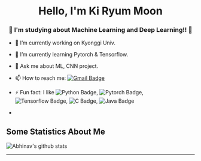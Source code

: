 
<h1 align="center"> Hello, I'm Ki Ryum Moon</h1>
<h3 align="center">🚀 I'm studying about Machine Learning and Deep Learning!! 🚀</h3>

- 🔭 I’m currently working on Kyonggi Univ.
- 🌱 I’m currently learning Pytorch & Tensorflow.
- 💬 Ask me about ML, CNN project.
- 📫 How to reach me: [![Gmail Badge](https://img.shields.io/badge/-Gmail-c14438?style=flat-square&logo=Gmail&logoColor=white&link=mailto:jij7401@kyonggi.ac.kr)](mailto:jij7401@kyonggi.ac.kr)

- ⚡ Fun fact: I like ![Python Badge](http://img.shields.io/badge/-Python-3776AB?style=flat-square&logo=Python), ![Pytorch Badge](http://img.shields.io/badge/-Pytorch-EE4C2C?style=flat-square&logo=Pytorch), ![Tensorflow Badge](http://img.shields.io/badge/-Tensorflow-FF6F00?style=flat-square&logo=Tensorflow), ![C Badge](http://img.shields.io/badge/-C-A8B9CC?style=flat-square&logo=C), ![Java Badge](http://img.shields.io/badge/Java-007396?style=flat-square&logo=Java)
-                     
## Some Statistics About Me
![Abhinav's github stats](https://github-readme-stats.vercel.app/api?username=jij7401&include_all_commits=true&count_private=true&show_owner=true&show_icons=true&theme=merko)<br>

----



